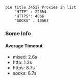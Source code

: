 
```mermaid
pie title 34517 Proxies in list
    "HTTP" : 22854
    "HTTPS": 4866
    "SOCKS" : 10567
```

### Some Info
#### Average Timeout

- mixed: 2.6s
- http: 1.2s
- https: 8.7s
- socks: 6.7s